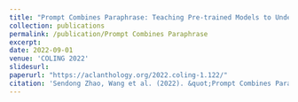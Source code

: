 ```yaml
---
title: "Prompt Combines Paraphrase: Teaching Pre-trained Models to Understand Rare Biomedical Words"
collection: publications
permalink: /publication/Prompt Combines Paraphrase
excerpt: 
date: 2022-09-01
venue: 'COLING 2022'
slidesurl: 
paperurl: "https://aclanthology.org/2022.coling-1.122/"
citation: 'Sendong Zhao, Wang et al. (2022). &quot;Prompt Combines Paraphrase: Teaching Pre-trained Models to Understand Rare Biomedical Words.&quot; <i>COLING 2022</i>.'
---
```

